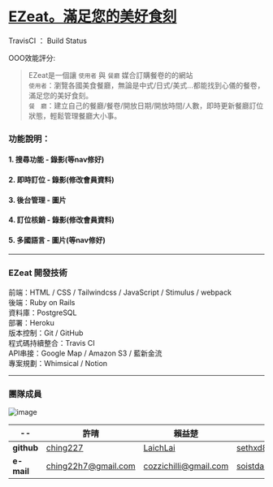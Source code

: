 # [EZeat。滿足您的美好食刻](https://ezeat888.com)

TravisCI ： Build Status

OOO效能評分: 

>EZeat是一個讓 `使用者` 與 `餐廳` 媒合訂購餐卷的的網站</br>
>`使用者`：瀏覽各國美食餐廳，無論是中式/日式/美式...都能找到心儀的餐卷，滿足您的美好食刻。</br>
>`餐　廳`：建立自己的餐廳/餐卷/開放日期/開放時間/人數，即時更新餐廳訂位狀態，輕鬆管理餐廳大小事。</br>



### 功能說明：

#### 1. 搜尋功能 - 錄影(等nav修好)
#### 2. 即時訂位 - 錄影(修改會員資料)
#### 3. 後台管理 - 圖片
#### 4. 訂位核銷 - 錄影(修改會員資料)
#### 5. 多國語言 - 圖片(等nav修好)

---

### EZeat 開發技術
前端：HTML / CSS / Tailwindcss / JavaScript / Stimulus / webpack </br>
後端：Ruby on Rails</br>
資料庫：PostgreSQL </br>
部署：Heroku </br>
版本控制：Git / GitHub </br>
程式碼持續整合：Travis CI</br>
API串接：Google Map / Amazon S3 / 藍新金流</br>
專案規劃：Whimsical / Notion </br>

---

### 團隊成員

![image](https://user-images.githubusercontent.com/92966004/150062297-d5111607-355c-4ab7-9809-50b191e7ed4c.png)

|--|**許晴**|**賴益楚**|**董仲書**|**蔡傑名**|
|--|--|--|--|--|
|**github**|[ching227](https://github.com/ching227)|[LaichLai](https://github.com/LaichuLai)|[sethxd88](https://github.com/sethxd88)|[Tsaijeming](https://github.com/Tsaijieming)|
|**e-mail**|ching22h7@gmail.com|cozzichilli@gmail.com|soistdaslife@gmail.com|dreamorange830@gmail.com|
